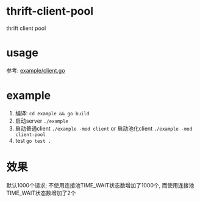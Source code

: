 # thrift-client-pool
thrift client pool

# usage
参考: [example/client.go](https://github.com/hongweikkx/thrift-client-pool/blob/03af42bcd3c9d38fc8d04318c09a1c248186b9e9/example/client.go#L100)

# example
1. 编译: `cd example && go build`
2. 启动server `./example`
3. 启动普通client  `./example -mod client`  or  启动池化client `./example -mod client-pool`
4. test `go test .`

# 效果
默认1000个请求; 
不使用连接池TIME_WAIT状态数增加了1000个, 而使用连接池TIME_WAIT状态数增加了2个
